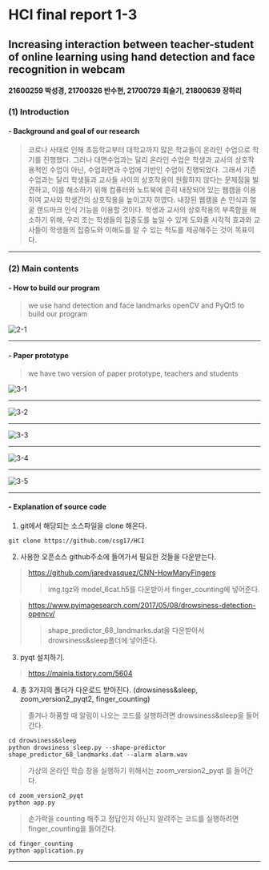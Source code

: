 # HCI final report 1-3
## Increasing interaction between teacher-student of online learning using hand detection and face recognition in webcam
#### 21600259 박성경, 21700326 반수현, 21700729 최슬기, 21800639 장하리
### (1) Introduction 
#### - Background and goal of our research
> 코로나 사태로 인해 초등학교부터 대학교까지 많은 학교들이 온라인 수업으로 학기를 진행했다. 그러나 대면수업과는 달리 온라인 수업은 학생과 교사의 상호작용적인 수업이 아닌, 수업화면과 수업에 기반인 수업이 진행되었다. 그래서 기존 수업과는 달리 학생들과 교사들 사이의 상호작용이 원활하지 않다는 문제점을 발견하고, 이를 해소하기 위해 컴퓨터와 노트북에 흔히 내장되어 있는 웹캠을 이용하여 교사와 학생간의 상호작용을 높이고자 하였다. 내장된 웹캠을 손 인식과 얼굴 랜드마크 인식 기능을 이용할 것이다.
학생과 교사의 상호작용의 부족함을 해소하기 위해, 우리 조는 학생들의 집중도를 높일 수 있게 도와줄 시각적 효과와 교사들이 학생들의 집중도와 이해도를 알 수 있는 척도를 제공해주는 것이 목표이다. 

--------------------------------------------------------------------

### (2) Main contents
#### - How to build our program
> we use hand detection and face landmarks openCV and PyQt5 to build our program

![2-1](https://user-images.githubusercontent.com/55008782/85679573-7d68e500-b704-11ea-9e1f-534be0d5bd27.png)

-----------------------------------------------------
#### - Paper prototype

> we have two version of paper prototype, teachers and students

![3-1](https://user-images.githubusercontent.com/55008782/85683676-67f5ba00-b708-11ea-8855-7e104e065863.png)

---------------------------------------------------------------
![3-2](https://user-images.githubusercontent.com/55008782/85683692-6c21d780-b708-11ea-8958-55469264b93b.png)

------------------------------------

![3-3](https://user-images.githubusercontent.com/55008782/85683702-6d530480-b708-11ea-9962-0a152cc75262.png)

---------------------------------------------------------------------------------------------
![3-4](https://user-images.githubusercontent.com/55008782/85683708-6f1cc800-b708-11ea-8f3b-e34704bdf976.png)

--------------------------------------------------------------------------------
![3-5](https://user-images.githubusercontent.com/55008782/85683713-704df500-b708-11ea-94d7-99cf87d91c0b.png)

-----------------------------------------------------


#### - Explanation of source code

1. git에서 해당되는 소스파일을 clone 해온다.
```
git clone https://github.com/csg17/HCI
```

2. 사용한 오픈소스 github주소에 들어가서 필요한 것들을 다운받는다.
> https://github.com/jaredvasquez/CNN-HowManyFingers
> > img.tgz와 model_6cat.h5를 다운받아서 finger_counting에 넣어준다.

> https://www.pyimagesearch.com/2017/05/08/drowsiness-detection-opencv/
> > shape_predictor_68_landmarks.dat을 다운받아서 drowsiness&sleep폴더에 넣어준다.

3. pyqt 설치하기.
> https://mainia.tistory.com/5604

4. 총 3가지의 폴더가 다운로드 받아진다. (drowsiness&sleep, zoom_version2_pyqt2, finger_counting)
> 졸거나 하품할 때 알림이 나오는 코드를 실행하려면 drowsiness&sleep을 들어간다.
```
cd drowsiness&sleep
python drowsiness_sleep.py --shape-predictor shape_predictor_68_landmarks.dat --alarm alarm.wav
```

> 가상의 온라인 학습 창을 실행하기 위해서는 zoom_version2_pyqt 를 들어간다.
```
cd zoom_version2_pyqt
python app.py
```

>손가락을 counting 해주고 정답인지 아닌지 알려주는 코드를 실행하려면 finger_counting을 들어간다. 
```
cd finger_counting
python application.py
```

------------------------------------------------------------------------------

